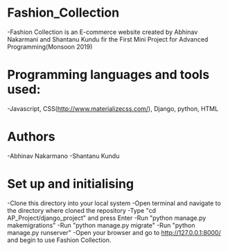 # Fashion_Collection

-Fashion Collection is an E-commerce website created by Abhinav Nakarmani and Shantanu Kundu fir the First Mini Project for Advanced Programming(Monsoon 2019)

# Programming languages and tools used:

-Javascript, CSS(http://www.materializecss.com/), Django, python, HTML

# Authors

-Abhinav Nakarmano
-Shantanu Kundu

# Set up and initialising

-Clone this directory into your local system
-Open terminal and navigate to the directory where cloned the repository
-Type "cd AP_Project/django_project" and press Enter
-Run "python manage.py makemigrations"
-Run "python manage.py migrate"
-Run "python manage.py runserver"
-Open your browser and go to http://127.0.0.1:8000/ and begin to use Fashion Collection.
